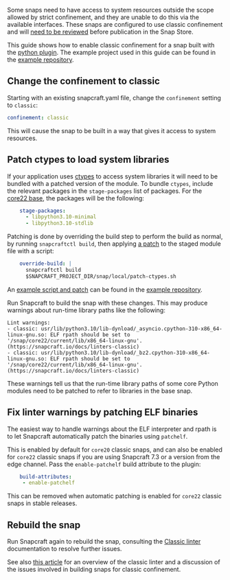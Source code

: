 Some snaps need to have access to system resources outside the scope allowed by strict confinement, and they are unable to do this via the available interfaces. These snaps are configured to use classic confinement and will [need to be reviewed](/t/process-for-reviewing-classic-confinement-snaps/1460) before publication in the Snap Store.

This guide shows how to enable classic confinement for a snap built with the [python plugin](/t/the-python-plugin). The example project used in this guide can be found in the [example repository](https://github.com/snapcraft-docs/python-ctypes-example).

## Change the confinement to classic

Starting with an existing snapcraft.yaml file, change the `confinement` setting to `classic`:
```yaml
confinement: classic
```
This will cause the snap to be built in a way that gives it access to system resources.

## Patch ctypes to load system libraries

If your application uses [ctypes](https://docs.python.org/3/library/ctypes.html) to access system libraries it will need to be bundled with a patched version of the module. To bundle `ctypes`, include the relevant packages in the `stage-packages` list of packages. For the [core22 base](/t/base-snaps), the packages will be the following:
```yaml
    stage-packages:
      - libpython3.10-minimal
      - libpython3.10-stdlib
```
Patching is done by overriding the build step to perform the build as normal, by running `snapcraftctl build`, then applying [a patch](https://github.com/snapcraft-docs/python-ctypes-example/blob/main/snap/local/patches/ctypes_init.diff) to the staged module file with a script:
```yaml
    override-build: |
      snapcraftctl build
      $SNAPCRAFT_PROJECT_DIR/snap/local/patch-ctypes.sh
```
An [example script and patch](https://github.com/snapcraft-docs/python-ctypes-example/tree/main/snap/local) can be found in the [example repository](https://github.com/snapcraft-docs/python-ctypes-example).

Run Snapcraft to build the snap with these changes. This may produce warnings about run-time library paths like the following:
```
Lint warnings:
- classic: usr/lib/python3.10/lib-dynload/_asyncio.cpython-310-x86_64-linux-gnu.so: ELF rpath should be set to '/snap/core22/current/lib/x86_64-linux-gnu'. (https://snapcraft.io/docs/linters-classic)
- classic: usr/lib/python3.10/lib-dynload/_bz2.cpython-310-x86_64-linux-gnu.so: ELF rpath should be set to '/snap/core22/current/lib/x86_64-linux-gnu'. (https://snapcraft.io/docs/linters-classic)
```
These warnings tell us that the run-time library paths of some core Python modules need to be patched to refer to libraries in the base snap.

## Fix linter warnings by patching ELF binaries

The easiest way to handle warnings about the ELF interpreter and rpath is to let Snapcraft automatically patch the binaries using `patchelf`.

This is enabled by default for `core20` classic snaps, and can also be enabled for `core22` classic snaps if you are using Snapcraft 7.3 or a version from the edge channel. Pass the `enable-patchelf` build attribute to the plugin:

```yaml
    build-attributes:
     - enable-patchelf
```

This can be removed when automatic patching is enabled for `core22` classic snaps in stable releases.

## Rebuild the snap

Run Snapcraft again to rebuild the snap, consulting the [Classic linter](/t/32228) documentation to resolve further issues.

See also [this article](https://snapcraft.io/blog/the-new-classic-confinement-in-snaps-even-the-classics-need-a-change) for an overview of the classic linter and a discussion of the issues involved in building snaps for classic confinement.